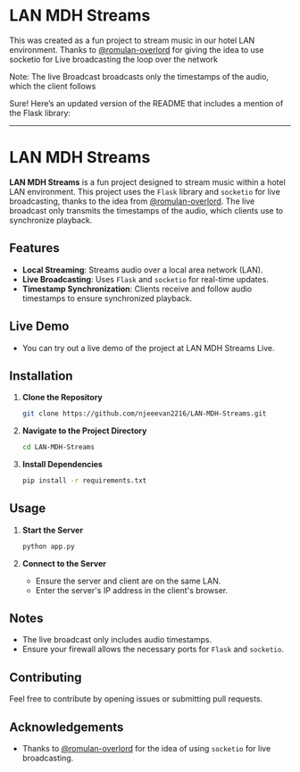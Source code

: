 # LAN MDH Streams

This was created as a fun project to stream music in our hotel LAN environment.
Thanks to [@romulan-overlord](https://github.com/romulan-overlord) for giving the idea to use socketio for Live broadcasting the loop over the network

Note: The live Broadcast broadcasts only the timestamps of the audio, which the client follows

Sure! Here’s an updated version of the README that includes a mention of the Flask library:

---

# LAN MDH Streams

**LAN MDH Streams** is a fun project designed to stream music within a hotel LAN environment. This project uses the `Flask` library and `socketio` for live broadcasting, thanks to the idea from [@romulan-overlord](https://github.com/romulan-overlord). The live broadcast only transmits the timestamps of the audio, which clients use to synchronize playback.

## Features

- **Local Streaming**: Streams audio over a local area network (LAN).
- **Live Broadcasting**: Uses `Flask` and `socketio` for real-time updates.
- **Timestamp Synchronization**: Clients receive and follow audio timestamps to ensure synchronized playback.

## Live Demo

- You can try out a live demo of the project at LAN MDH Streams Live.

## Installation

1. **Clone the Repository**

    ```bash
    git clone https://github.com/njeeevan2216/LAN-MDH-Streams.git
    ```

2. **Navigate to the Project Directory**

    ```bash
    cd LAN-MDH-Streams
    ```

3. **Install Dependencies**

    ```bash
    pip install -r requirements.txt
    ```

## Usage

1. **Start the Server**

    ```bash
    python app.py
    ```

2. **Connect to the Server**

    - Ensure the server and client are on the same LAN.
    - Enter the server's IP address in the client's browser.

## Notes

- The live broadcast only includes audio timestamps.
- Ensure your firewall allows the necessary ports for `Flask` and `socketio`.

## Contributing

Feel free to contribute by opening issues or submitting pull requests.

## Acknowledgements

- Thanks to [@romulan-overlord](https://github.com/romulan-overlord) for the idea of using `socketio` for live broadcasting.